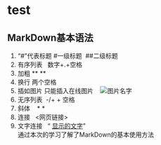 # test
## MarkDown基本语法
1. “#”代表标题 #一级标题  ##二级标题
2. 有序列表   数字+.+空格
3. 加粗   ** **
4. 换行   两个空格
5. 插如图片 只能插入在线图片    ![图片名字](图片地址)
6. 无序列表  -/+ + 空格
7. 斜体    * *
8. 连接   <网页链接>
9. 文字连接   “ [显示的文字](网页地址)”  
通过本次的学习了解了MarkDown的基本使用方法
